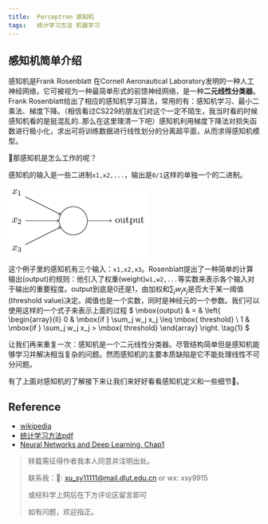 ```yaml
---
title:	Perceptron 感知机
tags:	统计学习方法 机器学习
---
```

<head>
    <script src="https://cdn.mathjax.org/mathjax/latest/MathJax.js?config=TeX-AMS-MML_HTMLorMML" type="text/javascript"></script>
    <script type="text/x-mathjax-config">
        MathJax.Hub.Config({
            tex2jax: {
            skipTags: ['script', 'noscript', 'style', 'textarea', 'pre'],
            inlineMath: [['$','$']]
            }
        });
    </script>
</head>



## 感知机简单介绍

感知机是Frank Rosenblatt 在Cornell Aeronautical Laboratory发明的一种人工神经网络，它可被视为一种最简单形式的前馈神经网络，是一种**二元线性分类器**。Frank Rosenblatt给出了相应的感知机学习算法，常用的有：感知机学习、最小二乘法、梯度下降。（相信看过CS229的朋友们对这个一定不陌生，我当时看的时候感知机看的是挺混乱的..那么在这里理清一下吧）感知机利用梯度下降法对损失函数进行极小化，求出可将训练数据进行线性划分的分离超平面，从而求得感知机模型。

🤔那感知机是怎么工作的呢？

感知机的输入是一些二进制`x1,x2,...`，输出是`0/1`这样的单独一个的二进制。

![感知机图片](/img/统计学习方法/1.png)

这个例子里的感知机有三个输入：`x1,x2,x3`。Rosenblatt提出了一种简单的计算输出(output)的规则：他引入了权重(weight)`w1,w2,...`等实数来表示各个输入对于输出的重要程度。output到底是0还是1，由加权和$\sum_j w_j x_j$是否大于某一阈值(threshold value)决定。阈值也是一个实数，同时是神经元的一个参数。我们可以使用这样的一个式子来表示上面的过程
$ \mbox{output} & = & \left\{ \begin{array}{ll} 0 & \mbox{if } \sum_j w_j x_j \leq \mbox{ threshold} \\ 1 & \mbox{if } \sum_j w_j x_j > \mbox{ threshold} \end{array} \right. \tag{1} $

让我们再来重复一次：感知机是一个二元线性分类器。尽管结构简单但是感知机能够学习并解决相当复杂的问题。然而感知机的主要本质缺陷是它不能处理线性不可分问题。

有了上面对感知机的了解接下来让我们来好好看看感知机定义和一些细节🤔。

## 


## Reference

- [wikipedia](https://zh.wikipedia.org/wiki/%E6%84%9F%E7%9F%A5%E5%99%A8)
- [统计学习方法pdf](http://www.dgt-factory.com/uploads/2018/07/0725/%E7%BB%9F%E8%AE%A1%E5%AD%A6%E4%B9%A0%E6%96%B9%E6%B3%95.pdf)
- [Neural Networks and Deep Learning, Chap1](https://hit-scir.gitbooks.io/neural-networks-and-deep-learning-zh_cn/content/chap1/c1s1.html)

> 转载需征得作者我本人同意并注明出处。
> 
> 联系我：📧: xu_sy11111@mail.dlut.edu.cn or wx: xsy9915
>
> 或经科学上网后在下方评论区留言即可
>
> 如有问题，欢迎指正。
